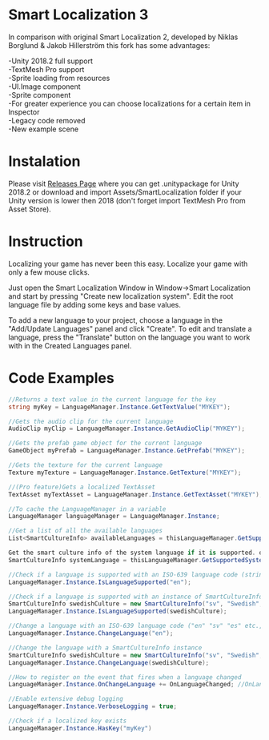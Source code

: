 # Smart Localization 3

In comparison with original Smart Localization 2, developed by Niklas Borglund & Jakob Hillerström this fork has some advantages:

-Unity 2018.2 full support  
-TextMesh Pro support  
-Sprite loading from resources  
-UI.Image component  
-Sprite component  
-For greater experience you can choose localizations for a certain item in Inspector  
-Legacy code removed  
-New example scene  

# Instalation

Please visit [Releases Page](https://github.com/chocolacula/SmartLocalization3/releases) where you can get .unitypackage for Unity 2018.2 or download and import Assets/SmartLocalization folder if your Unity version is lower then 2018 (don't forget import TextMesh Pro from Asset Store). 

# Instruction

Localizing your game has never been this easy. Localize your game with only a few mouse clicks.

Just open the Smart Localization Window in Window->Smart Localization and start by pressing 
"Create new localization system".
Edit the root language file by adding some keys and base values.

To add a new language to your project, choose a language in the "Add/Update Languages" panel and click "Create".
To edit and translate a language, press the "Translate" button on the language you want to work with in the Created Languages panel.

# Code Examples

```csharp
//Returns a text value in the current language for the key
string myKey = LanguageManager.Instance.GetTextValue("MYKEY");
```
```csharp
//Gets the audio clip for the current language
AudioClip myClip = LanguageManager.Instance.GetAudioClip("MYKEY"); 
```
```csharp
//Gets the prefab game object for the current language
GameObject myPrefab = LanguageManager.Instance.GetPrefab("MYKEY");
```
```csharp
//Gets the texture for the current language
Texture myTexture = LanguageManager.Instance.GetTexture("MYKEY");
```
```csharp
//(Pro feature)Gets a localized TextAsset
TextAsset myTextAsset = LanguageManager.Instance.GetTextAsset("MYKEY");
```
```csharp
//To cache the LanguageManager in a variable
LanguageManager languageManager = LanguageManager.Instance;
```
```csharp
//Get a list of all the available languages
List<SmartCultureInfo> availableLanguages = thisLanguageManager.GetSupportedLanguages();
```
```csharp
Get the smart culture info of the system language if it is supported. otherwise it will return null
SmartCultureInfo systemLanguage = thisLanguageManager.GetSupportedSystemLanguage();
```
```csharp
//Check if a language is supported with an ISO-639 language code (string = "en" "sv" "es" etc.)
LanguageManager.Instance.IsLanguageSupported("en");
```
```csharp
//Check if a language is supported with an instance of SmartCultureInfo
SmartCultureInfo swedishCulture = new SmartCultureInfo("sv", "Swedish", "Svenska", false);
LanguageManager.Instance.IsLanguageSupported(swedishCulture);
```
```csharp
//Change a language with an ISO-639 language code ("en" "sv" "es" etc., Make sure the language is supported)
LanguageManager.Instance.ChangeLanguage("en");
```
```csharp
//Change the language with a SmartCultureInfo instance
SmartCultureInfo swedishCulture = new SmartCultureInfo("sv", "Swedish", "Svenska", false);
LanguageManager.Instance.ChangeLanguage(swedishCulture);
```
```csharp
//How to register on the event that fires when a language changed
LanguageManager.Instance.OnChangeLanguage += OnLanguageChanged; //OnLanguageChanged = delegate method that you created
```
```csharp
//Enable extensive debug logging
LanguageManager.Instance.VerboseLogging = true;
```
```csharp
//Check if a localized key exists
LanguageManager.Instance.HasKey("myKey")
```

